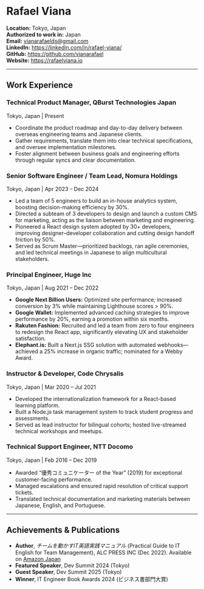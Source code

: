 # Rafael Viana

**Location:** Tokyo, Japan  
**Authorized to work in:** Japan  
**Email:** vianarafaelds@gmail.com  
**LinkedIn:** https://linkedin.com/in/rafael-viana/  
**GitHub:** https://github.com/vianarafael  
**Website:** https://rafaelviana.io  

---

## Work Experience

### Technical Product Manager, QBurst Technologies Japan  
Tokyo, Japan | Present  
- Coordinate the product roadmap and day-to-day delivery between overseas engineering teams and Japanese clients.  
- Gather requirements, translate them into clear technical specifications, and oversee implementation milestones.  
- Foster alignment between business goals and engineering efforts through regular syncs and clear documentation.

### Senior Software Engineer / Team Lead, Nomura Holdings  
Tokyo, Japan | Apr 2023 – Dec 2024  
- Led a team of 5 engineers to build an in-house analytics system, boosting decision-making efficiency by 30%.  
- Directed a subteam of 3 developers to design and launch a custom CMS for marketing, acting as the liaison between marketing and engineering.  
- Pioneered a React design system adopted by 30+ developers, improving designer–developer collaboration and cutting design handoff friction by 50%.  
- Served as Scrum Master—prioritized backlogs, ran agile ceremonies, and led technical meetings in Japanese to align multicultural stakeholders.

### Principal Engineer, Huge Inc  
Tokyo, Japan | Aug 2021 – Dec 2022  
- **Google Next Billion Users:** Optimized site performance; increased conversion by 3% while maintaining Lighthouse scores > 90%.  
- **Google Wallet:** Implemented advanced caching strategies to improve performance by 20%, earning a promotion within six months.  
- **Rakuten Fashion:** Recruited and led a team from zero to four engineers to redesign the React app, significantly elevating UX and stakeholder satisfaction.  
- **Elephant.is:** Built a Next.js SSG solution with automated webhooks—achieved a 25% increase in organic traffic; nominated for a Webby Award.

### Instructor & Developer, Code Chrysalis  
Tokyo, Japan | Mar 2020 – Jul 2021  
- Developed the internationalization framework for a React-based learning platform.  
- Built a Node.js task management system to track student progress and assessments.  
- Served as lead instructor for bilingual cohorts; hosted live-streamed technical workshops and meetups.

### Technical Support Engineer, NTT Docomo  
Tokyo, Japan | Feb 2016 – Dec 2019  
- Awarded “優秀コミュニケーター of the Year” (2019) for exceptional customer-facing performance.  
- Managed escalations and ensured rapid resolution of critical support tickets.  
- Translated technical documentation and marketing materials between Japanese, English, and Portuguese.

---

## Achievements & Publications
- **Author**, *チームを動かすIT英語実践マニュアル* (Practical Guide to IT English for Team Management), ALC PRESS INC (Dec 2022). Available on [Amazon Japan](https://www.amazon.co.jp/-/en/%E3%83%81%E3%83%BC%E3%83%A0%E3%82%92%E5%8B%95%E3%81%8B%E3%81%99IT%E8%8B%B1%E8%AA%9E%E5%AE%9F%E8%B7%B5%E3%83%9E%E3%83%8B%E3%83%A5%E3%82%A2%E3%83%AB-%E7%8F%BE%E5%BD%B9%E3%82%B7%E3%83%8B%E3%82%A2%E3%83%BB%E3%82%A8%E3%83%B3%E3%82%B8%E3%83%8B%E3%82%A2%E3%81%8C%E6%95%99%E3%81%88%E3%82%8B-%E9%9F%B3%E5%A3%B0DL%E4%BB%98-%E3%83%A9%E3%83%95%E3%82%A1%E3%82%A8%E3%83%AB%E3%83%BB%E3%83%B4%E3%82%A3%E3%82%A2%E3%83%8A/dp/4757439911) 
- **Featured Speaker**, Dev Summit 2024 (Tokyo)  
- **Guest Speaker**, Dev Summit 2025 (Tokyo)  
- **Winner**, IT Engineer Book Awards 2024 (ビジネス書部門大賞)

